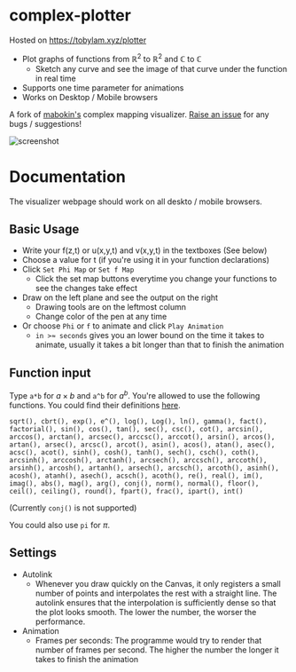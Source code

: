 # complex-plotter
Hosted on https://tobylam.xyz/plotter

- Plot graphs of functions from $\mathbb{R}^2$ to $\mathbb{R}^2$ and $\mathbb{C}$ to $\mathbb{C}$
    - Sketch any curve and see the image of that curve under the function in real time
- Supports one time parameter for animations
- Works on Desktop / Mobile browsers

A fork of [mabokin's](https://github.com/mabotkin/complex) complex mapping visualizer. [Raise an issue](https://github.com/tsunyinlam/mapping-visualizer/issues) for any bugs / suggestions!

![screenshot](https://tobylam.xyz/assets/images/2023-11-24-complex-plotter.webp)

# Documentation

The visualizer webpage should work on all deskto / mobile browsers. 

## Basic Usage 
- Write your f(z,t) or u(x,y,t) and v(x,y,t) in the textboxes (See below)
- Choose a value for t (if you're using it in your function declarations) 
- Click `Set Phi Map` or `Set f Map`
    - Click the set map buttons everytime you change your functions to see the changes take effect
- Draw on the left plane and see the output on the right
    - Drawing tools are on the leftmost column
    - Change color of the pen at any time
- Or choose `Phi` or `f` to animate and click `Play Animation`
    - `in >≈ seconds` gives you an lower bound on the time it takes to animate, usually it takes a bit longer than that to finish the animation

## Function input

Type `a*b` for $a\times b$ and `a^b` for $a^b$. You're allowed to use the following functions. You could find their definitions [here](https://github.com/tsunyinlam/complex/blob/master/js/complex.min.js). 

`sqrt(), cbrt(), exp(), e^(), log(), Log(), ln(), gamma(), fact(), factorial(), sin(), cos(), tan(), sec(), csc(), cot(), arcsin(), arccos(), arctan(), arcsec(), arccsc(), arccot(), arsin(), arcos(), artan(), arsec(), arcsc(), arcot(), asin(), acos(), atan(), asec(), acsc(), acot(), sinh(), cosh(), tanh(), sech(), csch(), coth(), arcsinh(), arccosh(), arctanh(), arcsech(), arccsch(), arccoth(), arsinh(), arcosh(), artanh(), arsech(), arcsch(), arcoth(), asinh(), acosh(), atanh(), asech(), acsch(), acoth(), re(), real(), im(), imag(), abs(), mag(), arg(), conj(), norm(), normal(), floor(), ceil(), ceiling(), round(), fpart(), frac(), ipart(), int()`

(Currently `conj()` is not supported)

You could also use `pi` for $\pi$. 

## Settings

- Autolink
    - Whenever you draw quickly on the Canvas, it only registers a small number of points and interpolates the rest with a straight line. The autolink ensures that the interpolation is sufficiently dense so that the plot looks smooth. The lower the number, the worser the performance.
- Animation
    - Frames per seconds: The programme would try to render that number of frames per second. The higher the number the longer it takes to finish the animation
